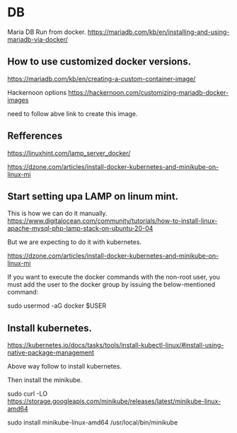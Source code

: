 # DB

Maria DB Run from docker.
https://mariadb.com/kb/en/installing-and-using-mariadb-via-docker/



## How to use customized docker versions.
https://mariadb.com/kb/en/creating-a-custom-container-image/


Hackernoon options
https://hackernoon.com/customizing-mariadb-docker-images

need to follow abve link to create this image.

## Refferences

https://linuxhint.com/lamp_server_docker/

https://dzone.com/articles/install-docker-kubernetes-and-minikube-on-linux-mi

## Start setting upa LAMP on linum mint.
This is how we can do it manually.
https://www.digitalocean.com/community/tutorials/how-to-install-linux-apache-mysql-php-lamp-stack-on-ubuntu-20-04

But we are expecting to do it with kubernetes.

https://dzone.com/articles/install-docker-kubernetes-and-minikube-on-linux-mi

If you want to execute the docker commands with the non-root user, you must add the user to the docker group by issuing the below-mentioned command:

sudo usermod -aG docker $USER


## Install kubernetes. 

https://kubernetes.io/docs/tasks/tools/install-kubectl-linux/#install-using-native-package-management

Above way follow to install kubernetes.

Then install the minikube.

sudo curl -LO https://storage.googleapis.com/minikube/releases/latest/minikube-linux-amd64

sudo install minikube-linux-amd64 /usr/local/bin/minikube
